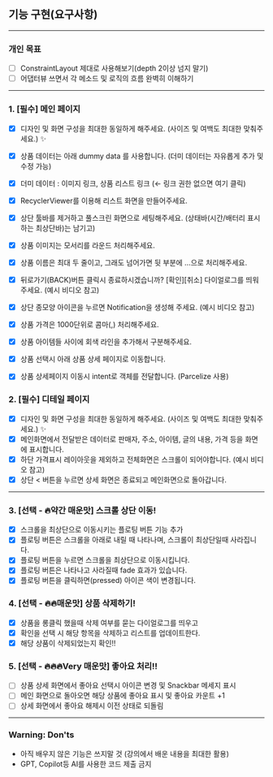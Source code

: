 ## 기능 구현(요구사항)
___

### 개인 목표
- [ ] ConstraintLayout 제대로 사용해보기(depth 2이상 넘지 말기)
- [ ] 어댑터뷰 쓰면서 각 메소드 및 로직의 흐름 완벽히 이해하기

___

### 1. [필수] 메인 페이지
- [x] 디자인 및 화면 구성을 최대한 동일하게 해주세요. (사이즈 및 여백도 최대한 맞춰주세요.) ✨
- [x] 상품 데이터는 아래 dummy data 를 사용합니다. (더미 데이터는 자유롭게 추가 및 수정 가능)
- [x] 더미 데이터 : 이미지 링크,  상품 리스트 링크  (← 링크 권한 없으면 여기 클릭)
- [x] RecyclerViewer를 이용해 리스트 화면을 만들어주세요.
- [x] 상단 툴바를 제거하고 풀스크린 화면으로 세팅해주세요. (상태바(시간/배터리 표시하는 최상단바)는 남기고)
- [x] 상품 이미지는 모서리를 라운드 처리해주세요.
- [x] 상품 이름은 최대 두 줄이고, 그래도 넘어가면 뒷 부분에 …으로 처리해주세요.
- [x] 뒤로가기(BACK)버튼 클릭시 종료하시겠습니까? [확인][취소] 다이얼로그를 띄워주세요. (예시 비디오 참고)
- [x] 상단 종모양 아이콘을 누르면 Notification을 생성해 주세요. (예시 비디오 참고)
- [x] 상품 가격은 1000단위로 콤마(,) 처리해주세요.
- [x] 상품 아이템들 사이에 회색 라인을 추가해서 구분해주세요.
- [x] 상품 선택시 아래 상품 상세 페이지로 이동합니다.
- [x] 상품 상세페이지 이동시 intent로 객체를 전달합니다. (Parcelize 사용)


### 2. [필수] 디테일 페이지
- [x] 디자인 및 화면 구성을 최대한 동일하게 해주세요. (사이즈 및 여백도 최대한 맞춰주세요.) ✨
- [x] 메인화면에서 전달받은 데이터로 판매자, 주소, 아이템, 글의 내용, 가격 등을 화면에 표시합니다.
- [x] 하단 가격표시 레이아웃을 제외하고 전체화면은 스크롤이 되어야합니다. (예시 비디오 참고)
- [x] 상단 < 버튼을 누르면 상세 화면은 종료되고 메인화면으로 돌아갑니다.

___

### 3. [선택 - 🔥약간 매운맛] 스크롤 상단 이동!
- [x] 스크롤을 최상단으로 이동시키는 플로팅 버튼 기능 추가
- [x] 플로팅 버튼은 스크롤을 아래로 내릴 때 나타나며, 스크롤이 최상단일때 사라집니다.
- [x] 플로팅 버튼을 누르면 스크롤을 최상단으로 이동시킵니다.
- [x] 플로팅 버튼은 나타나고 사라질때 fade 효과가 있습니다.
- [x] 플로팅 버튼을 클릭하면(pressed) 아이콘 색이 변경됩니다.

### 4. [선택 - 🔥🔥매운맛] 상품 삭제하기!
- [x] 상품을 롱클릭 했을때 삭제 여부를 묻는 다이얼로그를 띄우고
- [x] 확인을 선택 시 해당 항목을 삭제하고 리스트를 업데이트한다.
- [x] 해당 상품이 삭제되었는지 확인!!

### 5. [선택 - 🔥🔥🔥Very 매운맛] 좋아요 처리!!
- [ ] 상품 상세 화면에서 좋아요 선택시 아이콘 변경 및 Snackbar 메세지 표시
- [ ] 메인 화면으로 돌아오면 해당 상품에 좋아요 표시 및 좋아요 카운트 +1
- [ ] 상세 화면에서 좋아요 해제시 이전 상태로 되돌림
___

### Warning: Don'ts
- 아직 배우지 않은 기능은 쓰지말 것 (강의에서 배운 내용을 최대한 활용)
- GPT, Copilot등 AI를 사용한 코드 제출 금지